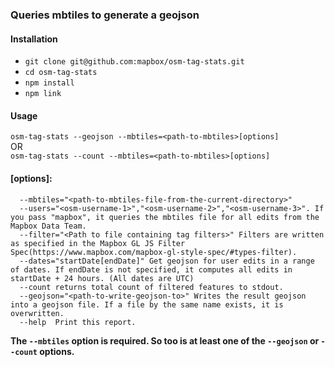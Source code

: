 ### Queries mbtiles to generate a geojson

#### Installation

* `git clone git@github.com:mapbox/osm-tag-stats.git`
* `cd osm-tag-stats`
* `npm install`
* `npm link`



#### Usage
`osm-tag-stats --geojson --mbtiles=<path-to-mbtiles>[options]` <br />
 OR <br />
`osm-tag-stats --count --mbtiles=<path-to-mbtiles>[options]`


#### [options]:
````
  --mbtiles="<path-to-mbtiles-file-from-the-current-directory>"
  --users="<osm-username-1>","<osm-username-2>","<osm-username-3>". If you pass "mapbox", it queries the mbtiles file for all edits from the Mapbox Data Team.
  --filter="<Path to file containing tag filters>" Filters are written as specified in the Mapbox GL JS Filter Spec(https://www.mapbox.com/mapbox-gl-style-spec/#types-filter).
  --dates="startDate[endDate]" Get geojson for user edits in a range of dates. If endDate is not specified, it computes all edits in startDate + 24 hours. (All dates are UTC)
  --count returns total count of filtered features to stdout.
  --geojson="<path-to-write-geojson-to>" Writes the result geojson into a geojson file. If a file by the same name exists, it is overwritten.
  --help  Print this report.
````
 **The `--mbtiles` option is required. So too is at least one of the `--geojson` or `--count` options.**
